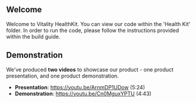 ## Welcome

Welcome to Vitality HealthKit. You can view our code within the 'Health Kit' folder. In order to run the code, please follow the instructions provided within the build guide.

## Demonstration

We've produced **two videos** to showcase our product - one product presentation, and one product demonstration.
- **Presentation**: https://youtu.be/ArnmDP1UDow (5:24)
- **Demonstration**: https://youtu.be/Cn0MguxYPTU (4:43)
